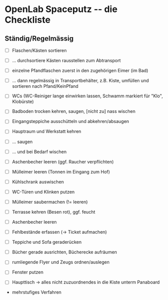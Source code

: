 # OpenLab Spaceputz -- die Checkliste

## Ständig/Regelmässig

- [ ] Flaschen/Kästen sortieren
- [ ] ... durchsortiere Kästen rausstellen zum Abtransport
- [ ] einzelne Pfandflaschen zuerst in den zugehörigen Eimer (im Bad)
- [ ] ... dann regelmässig in Transportbehälter, z.B. Kiste, umfüllen und sortieren nach Pfand/KeinPfand
- [ ] WCs (WC-Reiniger lange einwirken lassen, Schwamm markiert für "Klo", Klobürste)
- [ ] Badboden trocken kehren, saugen, [nicht zu] nass wischen
- [ ] Eingangsteppiche ausschütteln und abkehren/absaugen
- [ ] Hauptraum und Werkstatt kehren
- [ ] ... saugen
- [ ] ... und bei Bedarf wischen
- [ ] Aschenbecher leeren (ggf. Raucher verpflichten)
- [ ] Mülleimer leeren (Tonnen im Eingang zum Hof)
- [ ] Kühlschrank auswischen
- [ ] WC-Türen und Klinken putzen
- [ ] Mülleimer saubermachen (!= leeren)
- [ ] Terrasse kehren (Besen rot), ggf. feucht
- [ ] Aschenbecher leeren
- [ ] Fehlbestände erfassen (-> Ticket aufmachen)
- [ ] Teppiche und Sofa geraderücken
- [ ] Bücher gerade ausrichten, Bücherecke aufräumen
- [ ] rumliegende Flyer und Zeugs ordnen/auslegen
- [ ] Fenster putzen
- [ ] Haupttisch -> alles nicht zuzuordnendes in die Kiste unterm Panaboard


- mehrstufiges Verfahren
